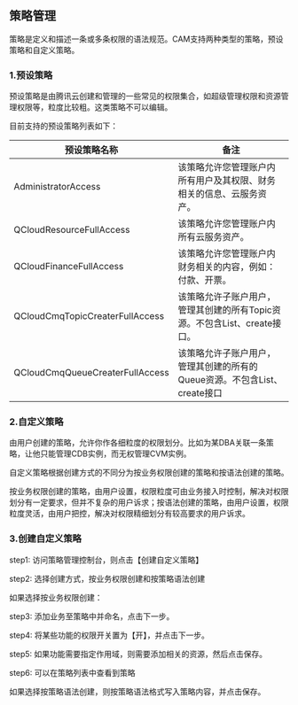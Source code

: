 ## 策略管理
	
策略是定义和描述一条或多条权限的语法规范。CAM支持两种类型的策略，预设策略和自定义策略。
	
### 1.预设策略
	
预设策略是由腾讯云创建和管理的一些常见的权限集合，如超级管理权限和资源管理权限等，粒度比较粗。这类策略不可以编辑。
	
目前支持的预设策略列表如下：

|预设策略名称 | 备注 | 
|---------|---------|
|AdministratorAccess | 该策略允许您管理账户内所有用户及其权限、财务相关的信息、云服务资产。 | 
|QCloudResourceFullAccess|该策略允许您管理账户内所有云服务资产。 |
| QCloudFinanceFullAccess | 该策略允许您管理账户内财务相关的内容，例如：付款、开票。 |
| QCloudCmqTopicCreaterFullAccess | 该策略允许子账户用户，管理其创建的所有Topic资源。不包含List、create接口。 | 
| QCloudCmqQueueCreaterFullAccess | 该策略允许子账户用户，管理其创建的所有的Queue资源。不包含List、create接口 | 

		
### 2.自定义策略

由用户创建的策略，允许你作各细粒度的权限划分。比如为某DBA关联一条策略，让他只能管理CDB实例，而无权管理CVM实例。
	
自定义策略根据创建方式的不同分为按业务权限创建的策略和按语法创建的策略。
	
按业务权限创建的策略，由用户设置，权限粒度可由业务接入时控制，解决对权限划分有一定要求，但并不复杂的用户诉求；按语法创建的策略，由用户设置，权限粒度灵活，由用户把控，解决对权限精细划分有较高要求的用户诉求。
	
	
### 3.创建自定义策略
	
step1: 访问策略管理控制台，则点击【创建自定义策略】
	
step2: 选择创建方式，按业务权限创建和按策略语法创建

	
如果选择按业务权限创建：
	
step3: 添加业务至策略中并命名，点击下一步。
	
	
step4: 将某些功能的权限开关置为【开】，并点击下一步。

	
step5: 如果功能需要指定作用域，则需要添加相关的资源，然后点击保存。

	
step6: 可以在策略列表中查看到策略

	
如果选择按策略语法创建，则按策略语法格式写入策略内容，并点击保存。